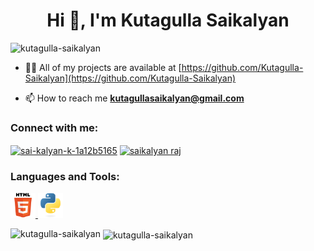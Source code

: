 <h1 align="center">Hi 👋, I'm Kutagulla Saikalyan</h1>
<p align="left"> <img src="https://komarev.com/ghpvc/?username=kutagulla-saikalyan&label=Profile%20views&color=0e75b6&style=flat" alt="kutagulla-saikalyan" /> </p>

- 👨‍💻 All of my projects are available at [https://github.com/Kutagulla-Saikalyan](https://github.com/Kutagulla-Saikalyan)

- 📫 How to reach me **kutagullasaikalyan@gmail.com**

<h3 align="left">Connect with me:</h3>
<p align="left">
<a href="https://linkedin.com/in/sai-kalyan-k-1a12b5165" target="blank"><img align="center" src="https://raw.githubusercontent.com/rahuldkjain/github-profile-readme-generator/neutral-icons/src/images/icons/Social/linked-in-alt.svg" alt="sai-kalyan-k-1a12b5165" height="30" width="40" /></a>
<a href="https://fb.com/saikalyan raj" target="blank"><img align="center" src="https://raw.githubusercontent.com/rahuldkjain/github-profile-readme-generator/neutral-icons/src/images/icons/Social/facebook.svg" alt="saikalyan raj" height="30" width="40" /></a>
</p>

<h3 align="left">Languages and Tools:</h3>
<p align="left"> <a href="https://www.w3.org/html/" target="_blank"> <img src="https://raw.githubusercontent.com/devicons/devicon/master/icons/html5/html5-original-wordmark.svg" alt="html5" width="40" height="40"/> </a> <a href="https://www.python.org" target="_blank"> <img src="https://raw.githubusercontent.com/devicons/devicon/master/icons/python/python-original.svg" alt="python" width="40" height="40"/> </a> </p>

<p><img align="left" src="https://github-readme-stats.vercel.app/api/top-langs?username=kutagulla-saikalyan&show_icons=true&locale=en&layout=compact" alt="kutagulla-saikalyan" /></p>

<p>&nbsp;<img align="center" src="https://github-readme-stats.vercel.app/api?username=kutagulla-saikalyan&show_icons=true&locale=en" alt="kutagulla-saikalyan" /></p>
